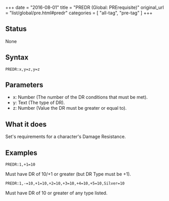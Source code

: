 +++
date = "2016-08-01"
title = "PREDR (Global: PRErequisite)"
original_url = "list/global/pre.html#predr"
categories = [ "all-tag", "pre-tag" ]
+++

## Status

None

## Syntax

`PREDR:x,y=z,y=z`

## Parameters

-   x: Number (The number of the DR conditions that
    must be met).
-   y: Text (The type of DR).
-   z: Number (Value the DR must be greater or
    equal to).



What it does
------------

Set's requirements for a character's Damage Resistance.

Examples
--------

`PREDR:1,+1=10`

Must have DR of 10/+1 or greater (but DR Type must be +1).

`PREDR:1,-=10,+1=10,+2=10,+3=10,+4=10,+5=10,Silver=10`

Must have DR of 10 or greater of any type listed.

